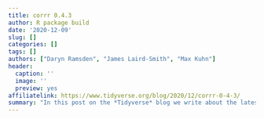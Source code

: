 ```yaml
---
title: corrr 0.4.3
author: R package build
date: '2020-12-09'
slug: []
categories: []
tags: []
authors: ["Daryn Ramsden", "James Laird-Smith", "Max Kuhn"]
header:
  caption: ''
  image: ''
  preview: yes
affiliatelink: https://www.tidyverse.org/blog/2020/12/corrr-0-4-3/
summary: "In this post on the *Tidyverse* blog we write about the latest changes in corrr, which is an R package for working with correlations."
---
```

